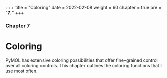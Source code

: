 +++
title = "Coloring"
date = 2022-02-08
weight = 60
chapter = true
pre = "<b>7. </b>"
+++

### Chapter 7

# Coloring

PyMOL has extensive coloring possibilities that offer fine-grained control over all coloring controls. This chapter outlines the coloring functions that I use most often.

